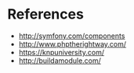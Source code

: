 # References

- http://symfony.com/components
- http://www.phptherightway.com/
- https://knpuniversity.com/
- http://buildamodule.com/